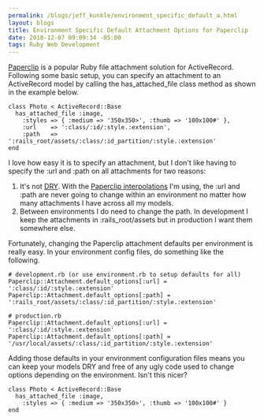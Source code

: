 ```yaml
--- 
permalink: /blogs/jeff_kunkle/environment_specific_default_a.html
layout: blogs
title: Environment Specific Default Attachment Options for Paperclip
date: 2010-12-07 09:09:34 -05:00
tags: Ruby Web Development
---
```

[Paperclip](https://github.com/thoughtbot/paperclip) is a popular Ruby file attachment solution for ActiveRecord. Following some basic setup, you can specify an attachment to an ActiveRecord model by calling the has\_attached\_file class method as shown in the example below.

    class Photo < ActiveRecord::Base
      has_attached_file :image,
        :styles => { :medium => '350x350>', :thumb => '100x100#' },
        :url    => ':class/:id/:style.:extension',
        :path   => ':rails_root/assets/:class/:id_partition/:style.:extension'
    end
  
I love how easy it is to specify an attachment, but I don't like having to specify the :url and :path on all attachments for two reasons:

1. It's not [DRY](http://en.wikipedia.org/wiki/Don't_repeat_yourself). With the [Paperclip interpolations](https://github.com/thoughtbot/paperclip/wiki/Interpolations) I'm using, the :url and :path are never going to change within an environment no matter how many attachments I have across all my models.
2. Between environments I do need to change the path. In development I keep the attachments in :rails_root/assets but in production I want them somewhere else.

Fortunately, changing the Paperclip attachment defaults per environment is really easy. In your environment config files, do something like the following.

    # development.rb (or use environment.rb to setup defaults for all)
    Paperclip::Attachment.default_options[:url] = ':class/:id/:style.:extension'
    Paperclip::Attachment.default_options[:path] = ':rails_root/assets/:class/:id_partition/:style.:extension'
  
    # production.rb
    Paperclip::Attachment.default_options[:url] = ':class/:id/:style.:extension'
    Paperclip::Attachment.default_options[:path] = '/usr/local/assets/:class/:id_partition/:style.:extension'
  
Adding those defaults in your environment configuration files means you can keep your models DRY and free of any ugly code used to change options depending on the environment. Isn't this nicer?

    class Photo < ActiveRecord::Base
      has_attached_file :image, 
        :styles => { :medium => '350x350>', :thumb => '100x100#' }
    end
